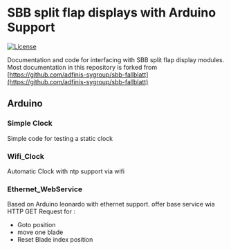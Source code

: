 # SBB split flap displays with Arduino Support

[![License](https://img.shields.io/github/license/adfinis-sygroup/sbb-fallblatt.svg?style=flat-square)](LICENSE)

Documentation and code for interfacing with SBB split flap display modules.
Most documentation in this repository is forked from [https://github.com/adfinis-sygroup/sbb-fallblatt](https://github.com/adfinis-sygroup/sbb-fallblatt)

## Arduino

### Simple Clock
Simple code for testing a static clock

### Wifi_Clock
Automatic Clock with ntp support via wifi

### Ethernet_WebService

Based on Arduino leonardo with ethernet support. offer base service wia HTTP GET Request for :
 - Goto position
 - move one blade
 - Reset Blade index position
